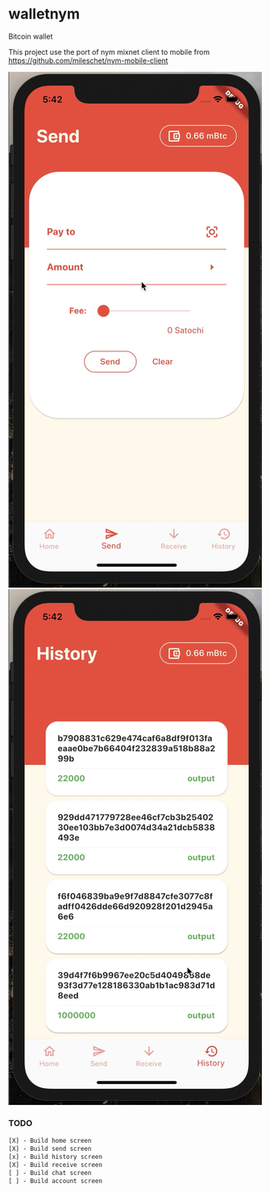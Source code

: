 # walletnym

Bitcoin wallet

This project use the port of nym mixnet client to mobile from https://github.com/mileschet/nym-mobile-client

![screenshot ](./screenshot.png)
![screenshot ](./screenshot2.png)
### TODO

    [X] - Build home screen
    [X] - Build send screen
    [x] - Build history screen
    [X] - Build receive screen
    [ ] - Build chat screen
    [ ] - Build account screen
